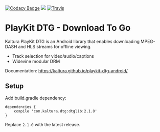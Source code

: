 [![Codacy Badge](https://api.codacy.com/project/badge/Grade/8078d788646d4a62b52c83e57b3bea45)](https://www.codacy.com/app/PlayKit/playkit-dtg-android?utm_source=github.com&utm_medium=referral&utm_content=kaltura/playkit-dtg-android&utm_campaign=badger)
[![](https://jitpack.io/v/com.kaltura/playkit-dtg-android.svg)](https://jitpack.io/#com.kaltura/playkit-dtg-android) [![Travis](https://img.shields.io/travis/kaltura/playkit-dtg-android.svg)](https://travis-ci.org/kaltura/playkit-dtg-android)

# PlayKit DTG - Download To Go

Kaltura PlayKit DTG is an Android library that enables downloading MPEG-DASH and HLS streams for offline viewing.

* Track selection for video/audio/captions
* Widevine modular DRM

Documentation: https://kaltura.github.io/playkit-dtg-android/

## Setup

Add build.gradle dependency:

	dependencies {
		compile 'com.kaltura.dtg:dtglib:2.1.0'
	}


Replace `2.1.0` with the latest release.
